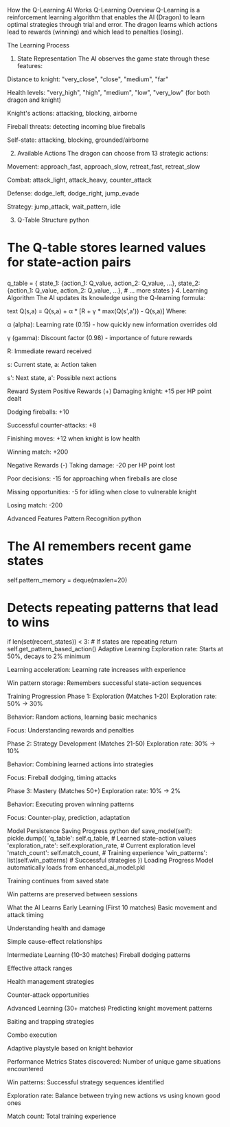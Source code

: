 How the Q-Learning AI Works
Q-Learning Overview
Q-Learning is a reinforcement learning algorithm that enables the AI (Dragon) to learn optimal strategies through trial and error. The dragon learns which actions lead to rewards (winning) and which lead to penalties (losing).

The Learning Process
1. State Representation
The AI observes the game state through these features:

Distance to knight: "very_close", "close", "medium", "far"

Health levels: "very_high", "high", "medium", "low", "very_low" (for both dragon and knight)

Knight's actions: attacking, blocking, airborne

Fireball threats: detecting incoming blue fireballs

Self-state: attacking, blocking, grounded/airborne

2. Available Actions
The dragon can choose from 13 strategic actions:

Movement: approach_fast, approach_slow, retreat_fast, retreat_slow

Combat: attack_light, attack_heavy, counter_attack

Defense: dodge_left, dodge_right, jump_evade

Strategy: jump_attack, wait_pattern, idle

3. Q-Table Structure
python
# The Q-table stores learned values for state-action pairs
###
q_table = {
    state_1: {action_1: Q_value, action_2: Q_value, ...},
    state_2: {action_1: Q_value, action_2: Q_value, ...},
    # ... more states
}
4. Learning Algorithm
The AI updates its knowledge using the Q-learning formula:

text
Q(s,a) = Q(s,a) + α * [R + γ * max(Q(s',a')) - Q(s,a)]
Where:

α (alpha): Learning rate (0.15) - how quickly new information overrides old

γ (gamma): Discount factor (0.98) - importance of future rewards

R: Immediate reward received

s: Current state, a: Action taken

s': Next state, a': Possible next actions

 Reward System
Positive Rewards (+)
Damaging knight: +15 per HP point dealt

Dodging fireballs: +10

Successful counter-attacks: +8

Finishing moves: +12 when knight is low health

Winning match: +200

Negative Rewards (-)
Taking damage: -20 per HP point lost

Poor decisions: -15 for approaching when fireballs are close

Missing opportunities: -5 for idling when close to vulnerable knight

Losing match: -200

 Advanced Features
Pattern Recognition
python
# The AI remembers recent game states
self.pattern_memory = deque(maxlen=20)

# Detects repeating patterns that lead to wins
if len(set(recent_states)) < 3:  # If states are repeating
    return self.get_pattern_based_action()
Adaptive Learning
Exploration rate: Starts at 50%, decays to 2% minimum

Learning acceleration: Learning rate increases with experience

Win pattern storage: Remembers successful state-action sequences

 Training Progression
Phase 1: Exploration (Matches 1-20)
Exploration rate: 50% → 30%

Behavior: Random actions, learning basic mechanics

Focus: Understanding rewards and penalties

Phase 2: Strategy Development (Matches 21-50)
Exploration rate: 30% → 10%

Behavior: Combining learned actions into strategies

Focus: Fireball dodging, timing attacks

Phase 3: Mastery (Matches 50+)
Exploration rate: 10% → 2%

Behavior: Executing proven winning patterns

Focus: Counter-play, prediction, adaptation

 Model Persistence
Saving Progress
python
def save_model(self):
    pickle.dump({
        'q_table': self.q_table,                    # Learned state-action values
        'exploration_rate': self.exploration_rate,  # Current exploration level
        'match_count': self.match_count,            # Training experience
        'win_patterns': list(self.win_patterns)     # Successful strategies
    })
Loading Progress
Model automatically loads from enhanced_ai_model.pkl

Training continues from saved state

Win patterns are preserved between sessions

What the AI Learns
Early Learning (First 10 matches)
Basic movement and attack timing

Understanding health and damage

Simple cause-effect relationships

Intermediate Learning (10-30 matches)
Fireball dodging patterns

Effective attack ranges

Health management strategies

Counter-attack opportunities

Advanced Learning (30+ matches)
Predicting knight movement patterns

Baiting and trapping strategies

Combo execution

Adaptive playstyle based on knight behavior

 Performance Metrics
States discovered: Number of unique game situations encountered

Win patterns: Successful strategy sequences identified

Exploration rate: Balance between trying new actions vs using known good ones

Match count: Total training experience
